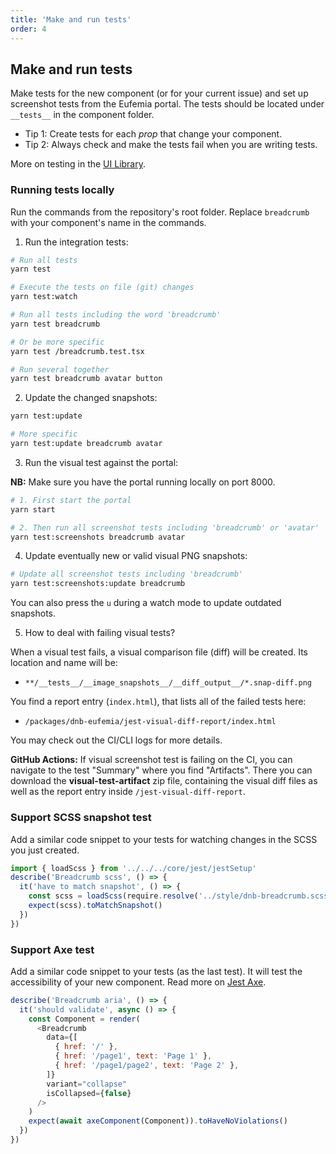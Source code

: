 ```yaml
---
title: 'Make and run tests'
order: 4
---
```


## Make and run tests

Make tests for the new component (or for your current issue) and set up screenshot tests from the Eufemia portal. The tests should be located under `__tests__` in the component folder.

- Tip 1: Create tests for each _prop_ that change your component.
- Tip 2: Always check and make the tests fail when you are writing tests.

More on testing in the [UI Library](/uilib/usage/best-practices/for-testing#testing-frontend-code).

### Running tests locally

Run the commands from the repository's root folder. Replace `breadcrumb` with your component's name in the commands.

1. Run the integration tests:

```bash
# Run all tests
yarn test
```

```bash
# Execute the tests on file (git) changes
yarn test:watch

# Run all tests including the word 'breadcrumb'
yarn test breadcrumb

# Or be more specific
yarn test /breadcrumb.test.tsx

# Run several together
yarn test breadcrumb avatar button
```

2. Update the changed snapshots:

```bash
yarn test:update

# More specific
yarn test:update breadcrumb avatar
```

3. Run the visual test against the portal:

**NB:** Make sure you have the portal running locally on port 8000.

```bash
# 1. First start the portal
yarn start

# 2. Then run all screenshot tests including 'breadcrumb' or 'avatar'
yarn test:screenshots breadcrumb avatar
```

4. Update eventually new or valid visual PNG snapshots:

```bash
# Update all screenshot tests including 'breadcrumb'
yarn test:screenshots:update breadcrumb
```

You can also press the `u` during a watch mode to update outdated snapshots.

5. How to deal with failing visual tests?

When a visual test fails, a visual comparison file (diff) will be created. Its location and name will be:

- `**/__tests__/__image_snapshots__/__diff_output__/*.snap-diff.png`

You find a report entry (`index.html`), that lists all of the failed tests here:

- `/packages/dnb-eufemia/jest-visual-diff-report/index.html`

You may check out the CI/CLI logs for more details.

**GitHub Actions:** If visual screenshot test is failing on the CI, you can navigate to the test "Summary" where you find "Artifacts". There you can download the **visual-test-artifact** zip file, containing the visual diff files as well as the report entry inside `/jest-visual-diff-report`.

### Support SCSS snapshot test

Add a similar code snippet to your tests for watching changes in the SCSS you just created.

```js
import { loadScss } from '../../../core/jest/jestSetup'
describe('Breadcrumb scss', () => {
  it('have to match snapshot', () => {
    const scss = loadScss(require.resolve('../style/dnb-breadcrumb.scss'))
    expect(scss).toMatchSnapshot()
  })
})
```

### Support Axe test

Add a similar code snippet to your tests (as the last test). It will test the accessibility of your new component. Read more on [Jest Axe](https://github.com/nickcolley/jest-axe).

```js
describe('Breadcrumb aria', () => {
  it('should validate', async () => {
    const Component = render(
      <Breadcrumb
        data={[
          { href: '/' },
          { href: '/page1', text: 'Page 1' },
          { href: '/page1/page2', text: 'Page 2' },
        ]}
        variant="collapse"
        isCollapsed={false}
      />
    )
    expect(await axeComponent(Component)).toHaveNoViolations()
  })
})
```
